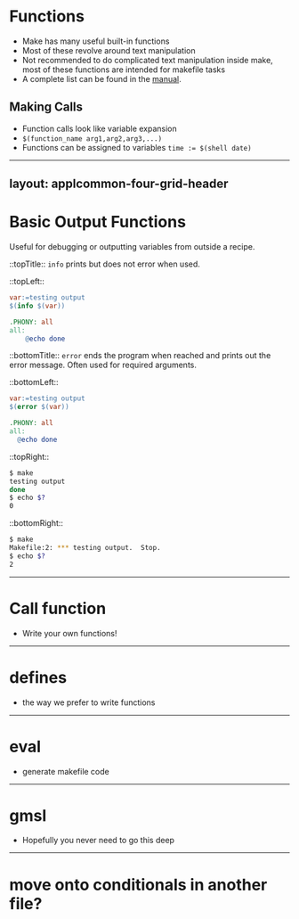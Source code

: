 # Functions

- Make has many useful built-in functions
- Most of these revolve around text manipulation
- Not recommended to do complicated text manipulation inside make, most of these functions are intended for makefile tasks
- A complete list can be found in the [manual](https://www.gnu.org/software/make/manual/html_node/Functions.html).

## Making Calls

- Function calls look like variable expansion
- `$(function_name arg1,arg2,arg3,...)`
- Functions can be assigned to variables `time := $(shell date)`

---
layout: applcommon-four-grid-header
---

# Basic Output Functions

Useful for debugging or outputting variables from outside a recipe.

::topTitle::
`info` prints but does not error when used.

::topLeft::
```makefile
var:=testing output
$(info $(var))

.PHONY: all
all:
	@echo done
```

::bottomTitle::
`error` ends the program when reached and prints out the error message. Often used for required arguments.

::bottomLeft::
```makefile
var:=testing output
$(error $(var))

.PHONY: all
all:
  @echo done
```
::topRight::
```bash
$ make
testing output
done
$ echo $?
0
```

::bottomRight::
```bash
$ make
Makefile:2: *** testing output.  Stop.
$ echo $?
2
```

---

# Call function

- Write your own functions!

---

# defines

- the way we prefer to write functions

---

# eval

- generate makefile code

---

# gmsl

- Hopefully you never need to go this deep

---

# move onto conditionals in another file?
